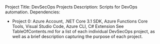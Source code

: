 Project Title: DevSecOps Projects
Description: Scripts for DevOps automation.
Dependencies: 
- Project 0: Azure Account, .NET Core 3.1 SDK, Azure Functions Core Tools, Visual Studio Code, Azure CLI, C# Extension
See TableOfContents.md for a list of each individual DevSecOps project, as well as a brief description capturing the purpose of each project.
